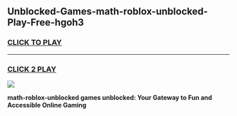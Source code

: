 
## Unblocked-Games-math-roblox-unblocked-Play-Free-hgoh3
<h3>
<a href="https://premium76.site?title=math-roblox-unblocked&ref=20M">CLICK TO PLAY</a></h3>
<hr>

<h3>
<a href="https://premium76.site?title=math-roblox-unblocked&ref=20M">CLICK 2 PLAY</a>
  
</h3>

<a href="https://premium76.site?title=math-roblox-unblocked&ref=19M"><img src="https://clearcache.store/games.png"></a>


**math-roblox-unblocked games unblocked: Your Gateway to Fun and Accessible Online Gaming**

